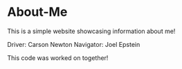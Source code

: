 # About-Me
This is a simple website showcasing information about me!

Driver: Carson Newton
Navigator: Joel Epstein

This code was worked on together!

